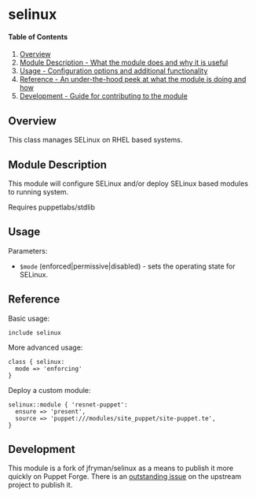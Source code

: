 # selinux

#### Table of Contents

1. [Overview](#overview)
2. [Module Description - What the module does and why it is useful](#module-description)
4. [Usage - Configuration options and additional functionality](#usage)
5. [Reference - An under-the-hood peek at what the module is doing and how](#reference)
6. [Development - Guide for contributing to the module](#development)

## Overview

This class manages SELinux on RHEL based systems.

## Module Description

This module will configure SELinux and/or deploy SELinux based modules to running system.

Requires puppetlabs/stdlib

## Usage

Parameters:

 * `$mode` (enforced|permissive|disabled) - sets the operating state for SELinux.

## Reference

Basic usage:

```
include selinux
```

More advanced usage:

```
class { selinux:
  mode => 'enforcing'
}
```

Deploy a custom module:

```
selinux::module { 'resnet-puppet':
  ensure => 'present',
  source => 'puppet:///modules/site_puppet/site-puppet.te',
}
```

## Development

This module is a fork of jfryman/selinux as a means to publish it more quickly on Puppet
Forge. There is an [outstanding issue](https://github.com/jfryman/puppet-selinux/issues/7)
on the upstream project to publish it.
